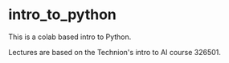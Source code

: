 # intro_to_python
This is a colab based intro to Python.

Lectures are based on the Technion's intro to AI course 326501.


